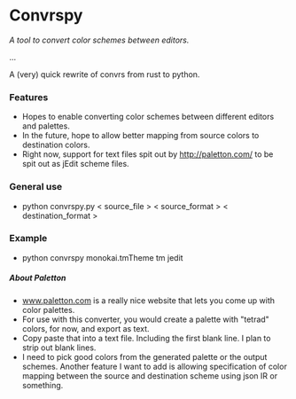 # Convrspy

*A tool to convert color schemes between editors.*

...

A (very) quick rewrite of convrs from rust to python.

### Features

- Hopes to enable converting color schemes between different editors and palettes.
- In the future, hope to allow better mapping from source colors to destination colors.
- Right now, support for text files spit out by http://paletton.com/ to be spit out as jEdit scheme files.


### General use

- python convrspy.py < source_file > < source_format > < destination_format >

### Example

- python convrspy monokai.tmTheme tm jedit

##### About Paletton

- www.paletton.com is a really nice website that lets you come up with color palettes.
- For use with this converter, you would create a palette with "tetrad" colors, for now, and export as text.
- Copy paste that into a text file. Including the first blank line. I plan to strip out blank lines.
- I need to pick good colors from the generated palette or the output schemes. Another feature I want to add is allowing specification of color mapping between the source and destination scheme using json IR or something.
